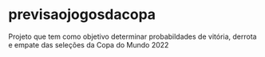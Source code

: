 # previsaojogosdacopa
 Projeto que tem como objetivo determinar probabildades de vitória, derrota e empate das seleções da Copa do Mundo 2022
